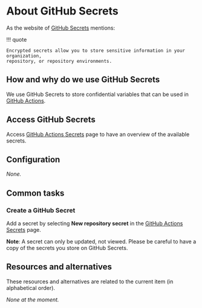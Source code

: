 # About GitHub Secrets

As the website of
[GitHub Secrets](https://docs.github.com/en/actions/security-guides/encrypted-secrets)
mentions:

!!! quote

    Encrypted secrets allow you to store sensitive information in your organization,
    repository, or repository environments.

## How and why do we use GitHub Secrets

We use GitHub Secrets to store confidential variables that can be used in
[GitHub Actions](./about-github-actions.md).

## Access GitHub Secrets

Access
[GitHub Actions Secrets](https://github.com/swiss-ai-center/core-engine/settings/secrets/actions)
page to have an overview of the available secrets.

## Configuration

_None._

## Common tasks

### Create a GitHub Secret

Add a secret by selecting **New repository secret** in the
[GitHub Actions Secrets](https://github.com/swiss-ai-center/core-engine/settings/secrets/actions)
page.

**Note**: A secret can only be updated, not viewed. Please be careful to have a
copy of the secrets you store on GitHub Secrets.

## Resources and alternatives

These resources and alternatives are related to the current item (in
alphabetical order).

_None at the moment._
